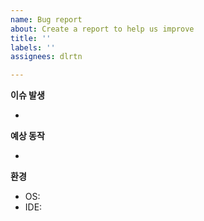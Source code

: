 ```yaml
---
name: Bug report
about: Create a report to help us improve
title: ''
labels: ''
assignees: dlrtn

---
```


**이슈 발생**

 - 

**예상 동작**

 -  

**환경**
 - OS: 
 - IDE:
